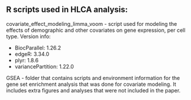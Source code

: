 ## R scripts used in HLCA analysis:
covariate_effect_modeling_limma_voom - script used for modeling the effects of demographic and other covariates on gene expression, per cell type.
Version info: 
- BiocParallel: 1.26.2
- edgeR: 3.34.0
- plyr: 1.8.6
- variancePartition: 1.22.0<br>

GSEA - folder that contains scripts and environment information for the gene set enrichment analysis that was done for covariate modeling. It includes extra figures and analyses that were not included in the paper.


